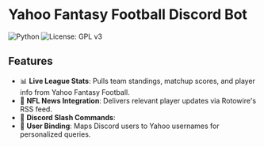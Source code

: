 # Yahoo Fantasy Football Discord Bot

![Python](https://img.shields.io/badge/Python-3.10%20%7C%203.11%20%7C%203.12-blue)
![License: GPL v3](https://img.shields.io/badge/License-GPLv3-blue.svg)


## Features

- 📊 **Live League Stats**: Pulls team standings, matchup scores, and player info from Yahoo Fantasy Football.
- 📰 **NFL News Integration**: Delivers relevant player updates via Rotowire's RSS feed.
- 🤖 **Discord Slash Commands**:
- 🔗 **User Binding**: Maps Discord users to Yahoo usernames for personalized queries.
